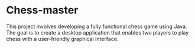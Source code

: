 # Chess-master
This project involves developing a fully functional chess game using Java. The goal is to create a desktop application that enables two players to play chess with a user-friendly graphical interface. 
